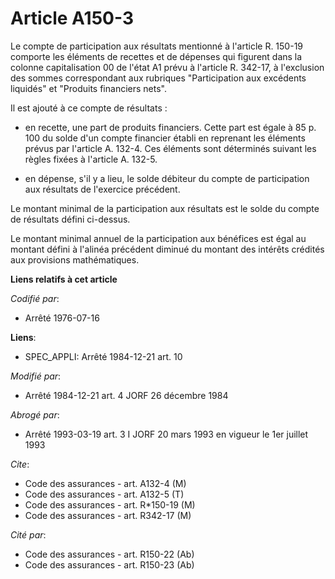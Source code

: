 # Article A150-3

Le compte de participation aux résultats mentionné à l'article R. 150-19 comporte les éléments de recettes et de dépenses qui
figurent dans la colonne capitalisation 00 de l'état A1 prévu à l'article R. 342-17, à l'exclusion des sommes correspondant
aux rubriques "Participation aux excédents liquidés" et "Produits financiers nets".

Il est ajouté à ce compte de résultats :

- en recette, une part de produits financiers. Cette part est égale à 85 p. 100 du solde d'un compte financier établi en
reprenant les éléments prévus par l'article A. 132-4. Ces éléments sont déterminés suivant les règles fixées à l'article A.
132-5.

- en dépense, s'il y a lieu, le solde débiteur du compte de participation aux résultats de l'exercice précédent.

Le montant minimal de la participation aux résultats est le solde du compte de résultats défini ci-dessus.

Le montant minimal annuel de la participation aux bénéfices est égal au montant défini à l'alinéa précédent diminué du
montant des intérêts crédités aux provisions mathématiques.

**Liens relatifs à cet article**

_Codifié par_:

  - Arrêté 1976-07-16

**Liens**:

  - SPEC_APPLI: Arrêté 1984-12-21 art. 10

_Modifié par_:

  - Arrêté 1984-12-21 art. 4 JORF 26 décembre 1984

_Abrogé par_:

  - Arrêté 1993-03-19 art. 3 I JORF 20 mars 1993 en vigueur le 1er juillet 1993

_Cite_:

  - Code des assurances - art. A132-4 (M)
  - Code des assurances - art. A132-5 (T)
  - Code des assurances - art. R*150-19 (M)
  - Code des assurances - art. R342-17 (M)

_Cité par_:

  - Code des assurances - art. R150-22 (Ab)
  - Code des assurances - art. R150-23 (Ab)
